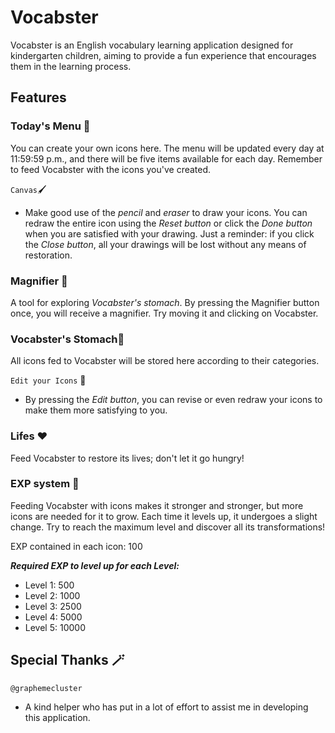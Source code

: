 # Vocabster

Vocabster is an English vocabulary learning application designed for kindergarten children, aiming to provide a fun experience that encourages them in the learning process.

## Features
### Today's Menu 📖
You can create your own icons here. The menu will be updated every day at 11:59:59 p.m., and there will be five items available for each day. Remember to feed Vocabster with the icons you've created.

`Canvas`🖌️
- Make good use of the _pencil_ and _eraser_ to draw your icons. You can redraw the entire icon using the _Reset button_ or click the _Done button_ when you are satisfied with your drawing. Just a reminder: if you click the _Close button_, all your drawings will be lost without any means of restoration. 

### Magnifier 🔎
A tool for exploring _Vocabster's stomach_. By pressing the Magnifier button once, you will receive a magnifier. Try moving it and clicking on Vocabster.

### Vocabster's Stomach🫃
All icons fed to Vocabster will be stored here according to their categories.

`Edit your Icons` 🦾

- By pressing the _Edit button_, you can revise or even redraw your icons to make them more satisfying to you.

### Lifes ❤️
Feed Vocabster to restore its lives; don't let it go hungry!

### EXP system 🤴
Feeding Vocabster with icons makes it stronger and stronger, but more icons are needed for it to grow. Each time it levels up, it undergoes a slight change. Try to reach the maximum level and discover all its transformations!

EXP contained in each icon: 100

___Required EXP to level up for each Level:___ 
- Level 1: 500
- Level 2: 1000
- Level 3: 2500
- Level 4: 5000
- Level 5: 10000



## Special Thanks 🪄
`@graphemecluster` 
- A kind helper who has put in a lot of effort to assist me in developing this application.